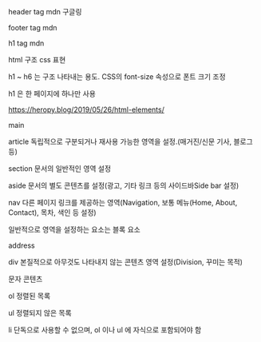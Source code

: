 header tag mdn 구글링

footer tag mdn

h1 tag mdn

html 구조 css 표현

h1 ~ h6 는 구조 나타내는 용도. CSS의 font-size 속성으로 폰트 크기 조정

h1 은 한 페이지에 하나만 사용



 https://heropy.blog/2019/05/26/html-elements/ 

main

article 독립적으로 구분되거나 재사용 가능한 영역을 설정.(매거진/신문 기사, 블로그 등)

section 문서의 일반적인 영역 설정

aside 문서의 별도 콘텐츠를 설정(광고, 기타 링크 등의 사이드바Side bar 설정)

nav 다른 페이지 링크를 제공하는 영역(Navigation, 보통 메뉴(Home, About, Contact), 목차, 색인 등 설정)



일반적으로 영역을 설정하는 요소는 블록 요소



address

div 본질적으로 아무것도 나타내지 않는 콘텐츠 영역 설정(Division, 꾸미는 목적)



문자 콘텐츠

ol 정렬된 목록

ul 정렬되지 않은 목록

li 단독으로 사용할 수 없으며, ol 이나 ul 에 자식으로 포함되어야 함

